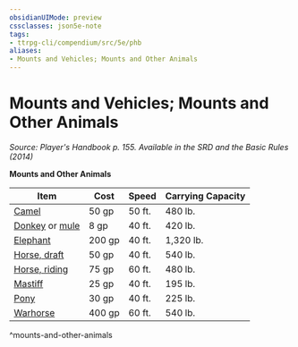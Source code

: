 ```yaml
---
obsidianUIMode: preview
cssclasses: json5e-note
tags:
- ttrpg-cli/compendium/src/5e/phb
aliases:
- Mounts and Vehicles; Mounts and Other Animals
---
```

# Mounts and Vehicles; Mounts and Other Animals
*Source: Player's Handbook p. 155. Available in the <span title='Systems Reference Document (5.1)'>SRD</span> and the Basic Rules (2014)* 

**Mounts and Other Animals**

| Item | Cost | Speed | Carrying Capacity |
|------|------|-------|-------------------|
| [Camel](/3-Mechanics/CLI/Compendium/items/camel.md) | 50 gp | 50 ft. | 480 lb. |
| [Donkey](/3-Mechanics/CLI/Compendium/items/donkey.md) or [mule](/3-Mechanics/CLI/Compendium/items/mule.md) | 8 gp | 40 ft. | 420 lb. |
| [Elephant](/3-Mechanics/CLI/Compendium/items/elephant.md) | 200 gp | 40 ft. | 1,320 lb. |
| [Horse, draft](/3-Mechanics/CLI/Compendium/items/draft-horse.md) | 50 gp | 40 ft. | 540 lb. |
| [Horse, riding](/3-Mechanics/CLI/Compendium/items/riding-horse.md) | 75 gp | 60 ft. | 480 lb. |
| [Mastiff](/3-Mechanics/CLI/Compendium/items/mastiff.md) | 25 gp | 40 ft. | 195 lb. |
| [Pony](/3-Mechanics/CLI/Compendium/items/pony.md) | 30 gp | 40 ft. | 225 lb. |
| [Warhorse](/3-Mechanics/CLI/Compendium/items/warhorse.md) | 400 gp | 60 ft. | 540 lb. |
^mounts-and-other-animals
